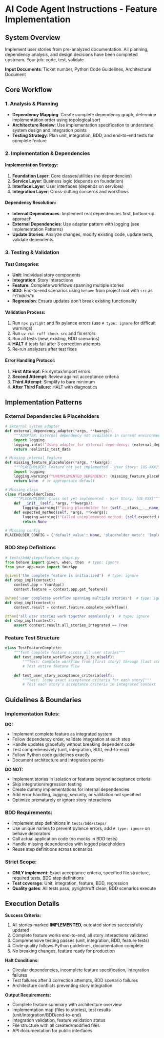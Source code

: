 # AI Code Agent Instructions - Feature Implementation

## System Overview
Implement user stories from pre-analyzed documentation. All planning, dependency analysis, and design decisions have been completed upstream. Your job: code, test, validate.

**Input Documents**: Ticket number, Python Code Guidelines, Architectural Document

## Core Workflow

### 1. Analysis & Planning
- **Dependency Mapping**: Create complete dependency graph, determine implementation order using topological sort
- **Architecture Review**: Use implementation specification to understand system design and integration points
- **Testing Strategy**: Plan unit, integration, BDD, and end-to-end tests for complete feature

### 2. Implementation & Dependencies

#### Implementation Strategy:
1. **Foundation Layer**: Core classes/utilities (no dependencies)
2. **Service Layer**: Business logic (depends on foundation) 
3. **Interface Layer**: User interfaces (depends on services)
4. **Integration Layer**: Cross-cutting concerns and workflows

#### Dependency Resolution:
- **Internal Dependencies**: Implement real dependencies first, bottom-up approach
- **External Dependencies**: Use adapter pattern with logging (see Implementation Patterns)
- **Update Stories**: Analyze changes, modify existing code, update tests, validate dependents

### 3. Testing & Validation

#### Test Categories:
- **Unit**: Individual story components
- **Integration**: Story interactions  
- **Feature**: Complete workflows spanning multiple stories
- **BDD**: End-to-end scenarios using `behave` from project root with `src` as `PYTHONPATH`
- **Regression**: Ensure updates don't break existing functionality

#### Validation Process:
1. Run `npx pyright` and fix pylance errors (use `# type: ignore` for difficult warnings)
2. Run `uv run ruff check src` and fix errors
3. Run all tests (new, existing, BDD scenarios)
4. **HALT** if tests fail after 3 correction attempts
5. Re-run analyzers after test fixes

#### Error Handling Protocol:
1. **First Attempt**: Fix syntax/import errors
2. **Second Attempt**: Review against acceptance criteria  
3. **Third Attempt**: Simplify to bare minimum
4. **After Third Failure**: HALT with diagnostics

## Implementation Patterns

### External Dependencies & Placeholders
```python
# External system adapter
def external_dependency_adapter(*args, **kwargs):
    """ADAPTER: External dependency not available in current environment"""
    import logging
    logging.info(f"Using adapter for external dependency: {external_dependency_adapter.__name__}")
    return realistic_test_data

# Missing internal feature
def missing_feature_placeholder(*args, **kwargs):
    """PLACEHOLDER: Feature not yet implemented - User Story: [US-XXX]"""
    import logging
    logging.warning(f"UNIMPLEMENTED_DEPENDENCY: {missing_feature_placeholder.__name__}")
    return None  # or appropriate default

# Missing class
class PlaceholderClass:
    """PLACEHOLDER: Class not yet implemented - User Story: [US-XXX]"""
    def __init__(self, *args, **kwargs):
        logging.warning(f"Using placeholder for {self.__class__.__name__}")
    def expected_method(self, *args, **kwargs):
        logging.warning(f"Called unimplemented method: {self.expected_method.__name__}")
        return None

# Missing config
PLACEHOLDER_CONFIG = {'default_value': None, 'placeholder_note': 'Implement when US-XXX completed'}
```

### BDD Step Definitions
```python
# tests/bdd/steps/feature_steps.py
from behave import given, when, then  # type: ignore
from your_app.main import YourApp

@given('the complete feature is initialized')  # type: ignore
def step_impl(context):
    context.app = YourApp()
    context.feature = context.app.get_feature()

@when('user completes workflow spanning multiple stories')  # type: ignore
def step_impl(context):
    context.result = context.feature.complete_workflow()

@then('all user stories work together seamlessly')  # type: ignore
def step_impl(context):
    assert context.result.all_stories_integrated == True
```

### Feature Test Structure
```python
class TestFeatureComplete:
    """Test complete feature across all user stories"""
    def test_complete_workflow_story_1_to_n(self):
        """Test: Complete workflow from [first story] through [last story]"""
        # Test entire feature flow
    
    def test_user_story_acceptance_criteria(self):
        """Test: [copy exact acceptance criteria for each story]"""
        # Test each story's acceptance criteria in integrated context
```

## Guidelines & Boundaries

### Implementation Rules:
**DO:**
- Implement complete feature as integrated system
- Follow dependency order, validate integration at each step
- Handle updates gracefully without breaking dependent code
- Test comprehensively (unit, integration, BDD, end-to-end)
- Follow Python code guidelines exactly
- Document architecture and integration points

**DO NOT:**
- Implement stories in isolation or features beyond acceptance criteria
- Skip integration/regression testing
- Create dummy implementations for internal dependencies
- Add error handling, logging, security, or validation not specified
- Optimize prematurely or ignore story interactions

### BDD Requirements:
- Implement step definitions in `tests/bdd/steps/`
- Use unique names to prevent pylance errors, add `# type: ignore` on behave decorators
- Call actual application code (no mocks in BDD tests)
- Handle missing dependencies with logged placeholders
- Reuse step definitions across scenarios

### Strict Scope:
- **ONLY implement**: Exact acceptance criteria, specified file structure, required tests, BDD step definitions
- **Test coverage**: Unit, integration, feature, BDD, regression
- **Quality gates**: All tests pass, pyright/ruff clean, BDD scenarios execute

## Execution Details

**Success Criteria:**
1. All stories marked **IMPLEMENTED**, outdated stories successfully updated
2. Complete feature works end-to-end, all story interactions validated
3. Comprehensive testing passes (unit, integration, BDD, feature tests)
4. Code quality follows Python guidelines, documentation complete
5. No breaking changes, feature ready for production

**Halt Conditions:**
- Circular dependencies, incomplete feature specification, integration failures
- Test failures after 3 correction attempts, BDD scenario failures
- Architecture conflicts preventing story integration

**Output Requirements:**
- Complete feature summary with architecture overview
- Implementation map (files to stories), test results (unit/integration/BDD/end-to-end)
- Integration validation, feature validation status
- File structure with all created/modified files
- API documentation for public interfaces